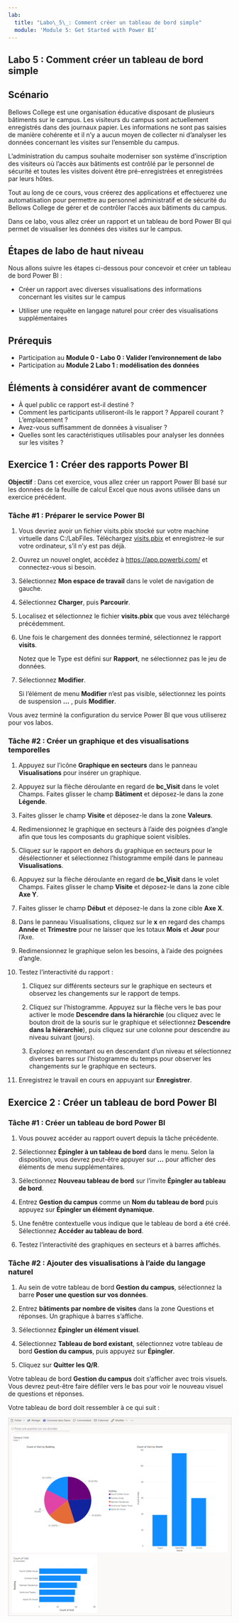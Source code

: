 ```yaml
---
lab:
  title: "Labo\_5\_: Comment créer un tableau de bord simple"
  module: 'Module 5: Get Started with Power BI'
---
```


## Labo 5 : Comment créer un tableau de bord simple

## Scénario

Bellows College est une organisation éducative disposant de plusieurs bâtiments sur le campus. Les visiteurs du campus sont actuellement enregistrés dans des journaux papier. Les informations ne sont pas saisies de manière cohérente et il n’y a aucun moyen de collecter ni d’analyser les données concernant les visites sur l’ensemble du campus.

L’administration du campus souhaite moderniser son système d’inscription des visiteurs où l’accès aux bâtiments est contrôlé par le personnel de sécurité et toutes les visites doivent être pré-enregistrées et enregistrées par leurs hôtes.

Tout au long de ce cours, vous créerez des applications et effectuerez une automatisation pour permettre au personnel administratif et de sécurité du Bellows College de gérer et de contrôler l’accès aux bâtiments du campus.

Dans ce labo, vous allez créer un rapport et un tableau de bord Power BI qui permet de visualiser les données des visites sur le campus.

## Étapes de labo de haut niveau

Nous allons suivre les étapes ci-dessous pour concevoir et créer un tableau de bord Power BI :

-   Créer un rapport avec diverses visualisations des informations concernant les visites sur le campus

-   Utiliser une requête en langage naturel pour créer des visualisations supplémentaires

## Prérequis

- Participation au **Module 0 - Labo 0 : Valider l’environnement de labo**
- Participation au **Module 2 Labo 1 : modélisation des données**

## Éléments à considérer avant de commencer

-   À quel public ce rapport est-il destiné ?
-   Comment les participants utiliseront-ils le rapport ? Appareil courant ? L’emplacement ?
-   Avez-vous suffisamment de données à visualiser ?
-   Quelles sont les caractéristiques utilisables pour analyser les données sur les visites ?

## Exercice 1 : Créer des rapports Power BI

**Objectif** : Dans cet exercice, vous allez créer un rapport Power BI basé sur les données de la feuille de calcul Excel que nous avons utilisée dans un exercice précédent.

### Tâche \#1 : Préparer le service Power BI

1.  Vous devriez avoir un fichier visits.pbix stocké sur votre machine virtuelle dans C:/LabFiles. Téléchargez [visits.pbix](https://github.com/MicrosoftLearning/PL-900-Microsoft-Power-Platform-Fundamentals/raw/master/Allfiles/visits.pbix) et enregistrez-le sur votre ordinateur, s’il n’y est pas déjà.

2.  Ouvrez un nouvel onglet, accédez à <https://app.powerbi.com/> et connectez-vous si besoin.

3.  Sélectionnez **Mon espace de travail** dans le volet de navigation de gauche.

5.  Sélectionnez **Charger**, puis **Parcourir**.

6.  Localisez et sélectionnez le fichier **visits.pbix** que vous avez téléchargé précédemment. 

7.  Une fois le chargement des données terminé, sélectionnez le rapport **visits**.

    Notez que le Type est défini sur **Rapport**, ne sélectionnez pas le jeu de données.

8.  Sélectionnez **Modifier**. 

    Si l’élément de menu **Modifier** n’est pas visible, sélectionnez les points de suspension **…** , puis **Modifier**.

Vous avez terminé la configuration du service Power BI que vous utiliserez pour vos labos.


### Tâche \#2 : Créer un graphique et des visualisations temporelles

1.  Appuyez sur l’icône **Graphique en secteurs** dans le panneau **Visualisations** pour insérer un graphique.

2.  Appuyez sur la flèche déroulante en regard de **bc_Visit** dans le volet Champs. Faites glisser le champ **Bâtiment** et déposez-le dans la zone **Légende**.

3.  Faites glisser le champ **Visite** et déposez-le dans la zone **Valeurs**.

4.  Redimensionnez le graphique en secteurs à l’aide des poignées d’angle afin que tous les composants du graphique soient visibles.

5.  Cliquez sur le rapport en dehors du graphique en secteurs pour le désélectionner et sélectionnez l’histogramme empilé dans le panneau **Visualisations**.

6.  Appuyez sur la flèche déroulante en regard de **bc_Visit** dans le volet Champs. Faites glisser le champ **Visite** et déposez-le dans la zone cible **Axe Y**.

7.  Faites glisser le champ **Début** et déposez-le dans la zone cible **Axe X**.

8.  Dans le panneau Visualisations, cliquez sur le **x** en regard des champs **Année** et **Trimestre** pour ne laisser que les totaux **Mois** et **Jour** pour l’Axe.

9.  Redimensionnez le graphique selon les besoins, à l’aide des poignées d’angle.

10. Testez l’interactivité du rapport :

    1.  Cliquez sur différents secteurs sur le graphique en secteurs et observez les changements sur le rapport de temps.

    2.  Cliquez sur l’histogramme. Appuyez sur la flèche vers le bas pour activer le mode **Descendre dans la hiérarchie** (ou cliquez avec le bouton droit de la souris sur le graphique et sélectionnez **Descendre dans la hiérarchie**), puis cliquez sur une colonne pour descendre au niveau suivant (jours).

    3.  Explorez en remontant ou en descendant d’un niveau et sélectionnez diverses barres sur l’histogramme du temps pour observer les changements sur le graphique en secteurs.

11. Enregistrez le travail en cours en appuyant sur **Enregistrer**.

## Exercice 2 : Créer un tableau de bord Power BI

### Tâche \#1 : Créer un tableau de bord Power BI

1.  Vous pouvez accéder au rapport ouvert depuis la tâche précédente.

2.  Sélectionnez **Épingler à un tableau de bord** dans le menu. Selon la disposition, vous devrez peut-être appuyer sur **...** pour afficher des éléments de menu supplémentaires.

3.  Sélectionnez **Nouveau tableau de bord** sur l’invite **Épingler au tableau de bord**.

4.  Entrez **Gestion du campus** comme un **Nom du tableau de bord** puis appuyez sur **Épingler un élément dynamique**.

5.  Une fenêtre contextuelle vous indique que le tableau de bord a été créé. Sélectionnez **Accéder au tableau de bord**.

6.  Testez l’interactivité des graphiques en secteurs et à barres affichés.

### Tâche \#2 : Ajouter des visualisations à l’aide du langage naturel

1.  Au sein de votre tableau de bord **Gestion du campus**, sélectionnez la barre **Poser une question sur vos données**.

2.  Entrez **bâtiments par nombre de visites** dans la zone Questions et réponses. Un graphique à barres s’affiche.

3.  Sélectionnez **Épingler un élément visuel**.

4.  Sélectionnez **Tableau de bord existant**, sélectionnez votre tableau de bord **Gestion du campus**, puis appuyez sur **Épingler**.

5.  Cliquez sur **Quitter les Q/R**.

Votre tableau de bord **Gestion du campus** doit s’afficher avec trois visuels. Vous devrez peut-être faire défiler vers le bas pour voir le nouveau visuel de questions et réponses.

Votre tableau de bord doit ressembler à ce qui suit :

![](media/5-powerbi-result.png)
